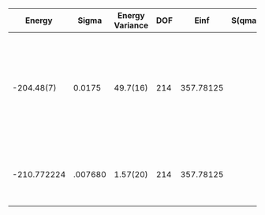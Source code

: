 | Energy      | Sigma   | Energy Variance | DOF | Einf      | S(qmax) | qmax    | Method                                                       | Reference |
|-------------|---------|-----------------|-----|-----------|---------|---------|--------------------------------------------------------------|-----------|
| -204.48(7)  | 0.0175  | 49.7(16)        | 214 | 357.78125 |         | (pi,pi) | mVMC with SU(2) and momentum projections (gamma point) + RBM + Lanczos, (U=8), alpha = 1 | [code](https://github.com/varbench/methods/blob/main/scripts/Hubbard/square_256_PA_107_8/mVMC/mVMC.sh) |
| -210.772224 | .007680 | 1.57(20)        | 214 | 357.78125 |         |         | VAFQMC stripe length 8 APBC along the stripe                 | TODO: This is from Sorella and this is not public git-scm.sissa.it:TurboLattice/HST_AAD/example/16x16/U8/stripel8doping1su8m5/b1.3n/pbc |
